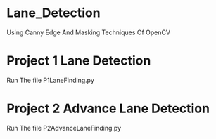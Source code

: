 # Lane_Detection
Using Canny Edge And Masking Techniques Of OpenCV

# Project 1 Lane Detection
Run The file P1LaneFinding.py

# Project 2 Advance Lane Detection
Run The file P2AdvanceLaneFinding.py
